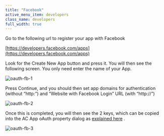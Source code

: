```yaml
---
title: "Facebook"
active_menu_item: developers
class_name: developers
full_width: true
---
```



Go to the following url to register your app with Facebook

[https://developers.facebook.com/apps](https://developers.facebook.com/apps)

Look for the Create New App button and press it. You will then see the following screen. You only need enter the name of your App.

![oauth-fb-1](/img/docs/oauth-fb-1.png)

Press Continue, and you should then set app domains for authentication (without “http:”) and “Website with Facebook Login” URL (with “http://”)

![oauth-fb-2](/img/docs/oauth-fb-2.png)

Once this is completed, you will then see the 2 keys, which can be copied into the AC App oAuth property dialog as [explained here](/developers/documentation/product-guide/advanced-features/oauth/app-key-and-app-secret/) .

![oauth-fb-3](/img/docs/oauth-fb-3.png)

